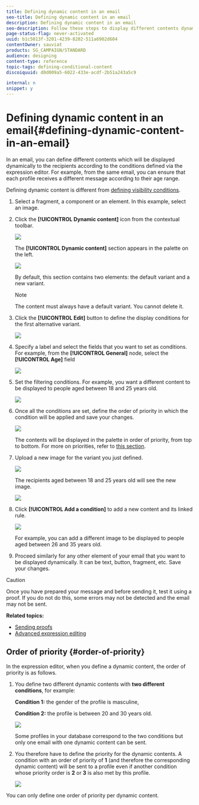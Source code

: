 ```yaml
---
title: Defining dynamic content in an email
seo-title: Defining dynamic content in an email
description: Defining dynamic content in an email
seo-description: Follow these steps to display different contents dynamically in an email according to the conditions defined through the Adobe Campaign expression editor.
page-status-flag: never-activated
uuid: b1c5013f-3201-4239-8202-511a6902d604
contentOwner: sauviat
products: SG_CAMPAIGN/STANDARD
audience: designing
content-type: reference
topic-tags: defining-conditional-content
discoiquuid: d0d009a5-6022-433e-acdf-2b51a243a5c9

internal: n
snippet: y
---
```


# Defining dynamic content in an email{#defining-dynamic-content-in-an-email}

In an email, you can define different contents which will be displayed dynamically to the recipients according to the conditions defined via the expression editor. For example, from the same email, you can ensure that each profile receives a different message according to their age range.

Defining dynamic content is different from [defining visibility conditions](../../designing/using/defining-a-visibility-condition.md).

1. Select a fragment, a component or an element. In this example, select an image.
1. Click the **[!UICONTROL Dynamic content]** icon from the contextual toolbar.

   ![](assets/dynamic_content_2.png)

   The **[!UICONTROL Dynamic content]** section appears in the palette on the left.

   ![](assets/dynamic_content_3.png)

   By default, this section contains two elements: the default variant and a new variant.

   >[!NOTE]
   >
   >The content must always have a default variant. You cannot delete it.

1. Click the **[!UICONTROL Edit]** button to define the display conditions for the first alternative variant.

   ![](assets/dynamic_content_4.png)

1. Specify a label and select the fields that you want to set as conditions. For example, from the **[!UICONTROL General]** node, select the **[!UICONTROL Age]** field

   ![](assets/dynamic_content_5.png)

1. Set the filtering conditions. For example, you want a different content to be displayed to people aged between 18 and 25 years old.

   ![](assets/dynamic_content_6.png)

1. Once all the conditions are set, define the order of priority in which the condition will be applied and save your changes.

   ![](assets/dynamic_content_7.png)

   The contents will be displayed in the palette in order of priority, from top to bottom. For more on priorities, refer to [this section](../../designing/using/defining-dynamic-content-in-an-email.md#order-of-priority).

1. Upload a new image for the variant you just defined.

   ![](assets/dynamic_content_8.png)

   The recipients aged between 18 and 25 years old will see the new image.

   ![](assets/dynamic_content_10.png)

1. Click **[!UICONTROL Add a condition]** to add a new content and its linked rule.

   ![](assets/dynamic_content_9.png)

   For example, you can add a different image to be displayed to people aged between 26 and 35 years old.

1. Proceed similarly for any other element of your email that you want to be displayed dynamically. It can be text, button, fragment, etc. Save your changes.

>[!CAUTION]
>
>Once you have prepared your message and before sending it, test it using a proof. If you do not do this, some errors may not be detected and the email may not be sent.

**Related topics:**

* [Sending proofs](../../sending/using/managing-test-profiles-and-sending-proofs.md#sending-proofs)
* [Advanced expression editing](../../automating/using/editing-queries.md#about-query-editor)

## Order of priority {#order-of-priority}

In the expression editor, when you define a dynamic content, the order of priority is as follows.

1. You define two different dynamic contents with **two different conditions**, for example:

   **Condition 1:** the gender of the profile is masculine,

   **Condition 2:** the profile is between 20 and 30 years old.

   ![](assets/delivery_content_61.png)

   Some profiles in your database correspond to the two conditions but only one email with one dynamic content can be sent.

1. You therefore have to define the priority for the dynamic contents. A condition with an order of priority of **1** (and therefore the corresponding dynamic content) will be sent to a profile even if another condition whose priority order is **2** or **3** is also met by this profile.

   ![](assets/delivery_content_62.png)

You can only define one order of priority per dynamic content.
